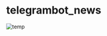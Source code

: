 # telegrambot_news

![temp](https://github.com/Zhaisan/telegrambot_news/assets/57716933/9534128e-5782-4eb8-bad1-59043b499d98)
